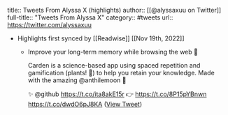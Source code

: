 title:: Tweets From Alyssa X (highlights)
author:: [[@alyssaxuu on Twitter]]
full-title:: "Tweets From Alyssa X"
category:: #tweets
url:: https://twitter.com/alyssaxuu

- Highlights first synced by [[Readwise]] [[Nov 19th, 2022]]
	- Improve your long-term memory while browsing the web 🧠
	  
	  Carden is a science-based app using spaced repetition and gamification (plants! 🌴) to help you retain your knowledge. Made with the amazing @anthilemoon 🙌
	  
	  ✨ @github https://t.co/ita8akE15r
	  👉 https://t.co/8P15pYBnwn https://t.co/dwdO6pJ8KA ([View Tweet](https://twitter.com/alyssaxuu/status/1404817647875788806))